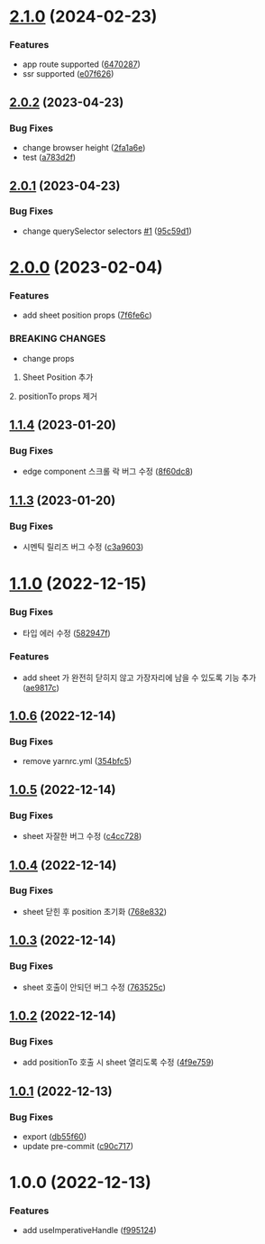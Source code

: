 # [2.1.0](https://github.com/qqww08/react-dynamic-bottom-sheet/compare/v2.0.2...v2.1.0) (2024-02-23)


### Features

* app route supported ([6470287](https://github.com/qqww08/react-dynamic-bottom-sheet/commit/647028706614198f3d0e098873fc7488fc80d93b))
* ssr supported ([e07f626](https://github.com/qqww08/react-dynamic-bottom-sheet/commit/e07f626bb3912df75ab61933f987006b712c49d7))

## [2.0.2](https://github.com/qqww08/react-dynamic-bottom-sheet/compare/v2.0.1...v2.0.2) (2023-04-23)


### Bug Fixes

* change browser height ([2fa1a6e](https://github.com/qqww08/react-dynamic-bottom-sheet/commit/2fa1a6ed61839044857d3b76dd62050a3487168d))
* test ([a783d2f](https://github.com/qqww08/react-dynamic-bottom-sheet/commit/a783d2f389e358c9569d11e5b1b769e7091c8c27))

## [2.0.1](https://github.com/qqww08/react-dynamic-bottom-sheet/compare/v2.0.0...v2.0.1) (2023-04-23)


### Bug Fixes

* change querySelector selectors [#1](https://github.com/qqww08/react-dynamic-bottom-sheet/issues/1) ([95c59d1](https://github.com/qqww08/react-dynamic-bottom-sheet/commit/95c59d1a9085fed2893ac998992ad67fb845f71e))

# [2.0.0](https://github.com/qqww08/react-dynamic-bottom-sheet/compare/v1.1.4...v2.0.0) (2023-02-04)


### Features

* add sheet position props ([7f6fe6c](https://github.com/qqww08/react-dynamic-bottom-sheet/commit/7f6fe6cf502ee44ad18a5e49080d6aba7c2fbe2b))


### BREAKING CHANGES

* change props
1. Sheet Position 추가
<Sheet sheetLimit={[15,50]}>
2. positionTo props 제거

## [1.1.4](https://github.com/qqww08/react-dynamic-bottom-sheet/compare/v1.1.3...v1.1.4) (2023-01-20)


### Bug Fixes

* edge component 스크롤 락 버그 수정 ([8f60dc8](https://github.com/qqww08/react-dynamic-bottom-sheet/commit/8f60dc8b2117c1de332deca62992bc563a853cc7))

## [1.1.3](https://github.com/qqww08/react-dynamic-bottom-sheet/compare/v1.1.2...v1.1.3) (2023-01-20)


### Bug Fixes

* 시멘틱 릴리즈 버그 수정 ([c3a9603](https://github.com/qqww08/react-dynamic-bottom-sheet/commit/c3a96031ff5b64dce37f3bee9f11eaf8428b7416))

# [1.1.0](https://github.com/qqww08/react-dynamic-bottom-sheet/compare/v1.0.6...v1.1.0) (2022-12-15)


### Bug Fixes

* 타입 에러 수정 ([582947f](https://github.com/qqww08/react-dynamic-bottom-sheet/commit/582947feac09a6e8a6befc3eec5d10188d39aab8))


### Features

* add sheet 가 완전히 닫히지 않고 가장자리에 남을 수 있도록 기능 추가 ([ae9817c](https://github.com/qqww08/react-dynamic-bottom-sheet/commit/ae9817ce4829745e60aa07c27d5272982fbba7a4))

## [1.0.6](https://github.com/qqww08/react-dynamic-bottom-sheet/compare/v1.0.5...v1.0.6) (2022-12-14)


### Bug Fixes

* remove yarnrc.yml ([354bfc5](https://github.com/qqww08/react-dynamic-bottom-sheet/commit/354bfc5bcb81c7ec7f5636bfcfcc4157ada63bb1))

## [1.0.5](https://github.com/qqww08/react-dynamic-bottom-sheet/compare/v1.0.4...v1.0.5) (2022-12-14)


### Bug Fixes

* sheet 자잘한 버그 수정 ([c4cc728](https://github.com/qqww08/react-dynamic-bottom-sheet/commit/c4cc7289b72204f8d1d2ad42414da654e34c60e8))

## [1.0.4](https://github.com/qqww08/react-dynamic-bottom-sheet/compare/v1.0.3...v1.0.4) (2022-12-14)


### Bug Fixes

* sheet 닫힌 후 position 초기화 ([768e832](https://github.com/qqww08/react-dynamic-bottom-sheet/commit/768e83295f88221d6576a492e823573c8fe9f930))

## [1.0.3](https://github.com/qqww08/react-dynamic-bottom-sheet/compare/v1.0.2...v1.0.3) (2022-12-14)


### Bug Fixes

* sheet 호출이 안되던 버그 수정 ([763525c](https://github.com/qqww08/react-dynamic-bottom-sheet/commit/763525ce297bb389486baa0710e886c244b10c17))

## [1.0.2](https://github.com/qqww08/react-dynamic-bottom-sheet/compare/v1.0.1...v1.0.2) (2022-12-14)


### Bug Fixes

* add positionTo 호출 시 sheet 열리도록 수정 ([4f9e759](https://github.com/qqww08/react-dynamic-bottom-sheet/commit/4f9e7593ff209a862e71ca57c20e39296a656d74))

## [1.0.1](https://github.com/qqww08/react-dynamic-bottom-sheet/compare/v1.0.0...v1.0.1) (2022-12-13)


### Bug Fixes

* export ([db55f60](https://github.com/qqww08/react-dynamic-bottom-sheet/commit/db55f607c974dd65fb8a2d6aad5a505efc9cac0f))
* update pre-commit ([c90c717](https://github.com/qqww08/react-dynamic-bottom-sheet/commit/c90c71741ab644e76944575c227f3842a0129472))

# 1.0.0 (2022-12-13)


### Features

* add useImperativeHandle ([f995124](https://github.com/qqww08/react-dynamic-bottom-sheet/commit/f9951242ddcebd092f1c9a4facff90e5a8b5c67d))
